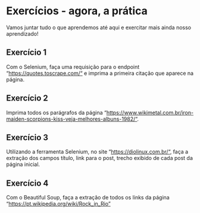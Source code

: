 # Exercícios - agora, a prática

Vamos juntar tudo o que aprendemos até aqui e exercitar mais ainda nosso aprendizado!

## Exercício 1
Com o Selenium, faça uma requisição para o endpoint “https://quotes.toscrape.com/“ e imprima a primeira citação que aparece na página.

## Exercício 2
Imprima todos os parágrafos da página “https://www.wikimetal.com.br/iron-maiden-scorpions-kiss-veja-melhores-albuns-1982/“.

## Exercício 3
Utilizando a ferramenta Selenium, no site “https://diolinux.com.br/“, faça a extração dos campos título, link para o post, trecho exibido de cada post da página inicial.

## Exercício 4
Com o Beautiful Soup, faça a extração de todos os links da página “https://pt.wikipedia.org/wiki/Rock_in_Rio”
